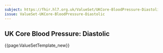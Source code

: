 ```yaml
---
subject: https://fhir.hl7.org.uk/ValueSet/UKCore-BloodPressure-Diastolic
issue: ValueSet-UKCore-BloodPressure-Diastolic
---
```

## UK Core Blood Pressure: Diastolic

{{page:ValueSetTemplate_new}}